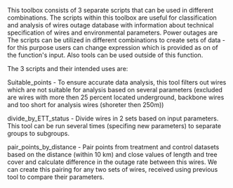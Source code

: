 This toolbox consists of 3 separate scripts that can be used in different combinations. The scripts within this toolbox are useful for classification and analysis of wires outage database with information about technical specification of wires and environmental parameters. Power outages are 
 The scripts can be utilized in different combinations to create sets of data  - for this purpose users can change expression which is provided as on of the function's input. Also tools  can be used outside of this function. 
 
The 3 scripts and their intended uses are:

Suitable_points - To ensure accurate data analysis, this tool filters out wires which are not suitable for analysis based on several parameters (excluded are wires with more then 25 percent located underground, backbone wires and too short for analysis wires (shoreter then 250m))

divide_by_ETT_status - Divide wires in 2 sets based on input parameters. This tool can be run several times (specifing new parameters) to separate groups to subgroups.

pair_points_by_distance - Pair points from treatment and control datasets based on the distance (within 10 km) and close values of length and tree cover and calculate difference in the outage rate between this wires.  We can create this pairing for any two sets of wires, received using previous tool to compare their parameters.
